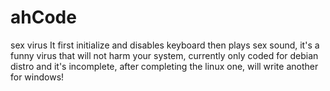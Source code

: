 # ahCode
sex virus It first initialize and disables keyboard then plays sex sound, it's a funny virus that will not harm your system, currently only coded for debian distro and it's incomplete, after completing the linux one, will write another for windows!
